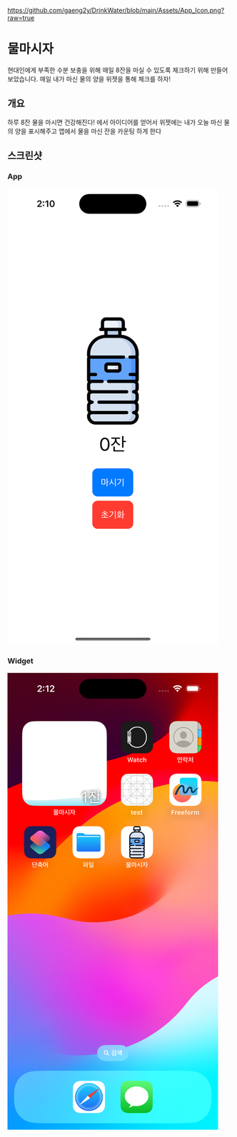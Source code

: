https://github.com/gaeng2y/DrinkWater/blob/main/Assets/App_Icon.png?raw=true

# 물마시자
현대인에게 부족한 수분 보충을 위해 매일 8잔을 마실 수 있도록 체크하기 위해 만들어 보았습니다.
매일 내가 마신 물의 양을 위젯을 통해 체크를 하자!

## 개요
하루 8잔 물을 마시면 건강해진다! 에서 아이디어를 얻어서 
위젯에는 내가 오늘 마신 물의 양을 표시해주고
앱에서 물을 마신 잔을 카운팅 하게 한다

## 스크린샷
### App
![App](https://github.com/gaeng2y/DrinkWater/blob/main/Assets/1.png?raw=true)
### Widget
![Widget](https://github.com/gaeng2y/DrinkWater/blob/main/Assets/2.png?raw=true)
